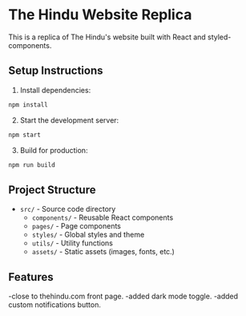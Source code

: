 # The Hindu Website Replica

This is a replica of The Hindu's website built with React and styled-components.

## Setup Instructions

1. Install dependencies:
```bash
npm install
```

2. Start the development server:
```bash
npm start
```

3. Build for production:
```bash
npm run build
```

## Project Structure

- `src/` - Source code directory
  - `components/` - Reusable React components
  - `pages/` - Page components
  - `styles/` - Global styles and theme
  - `utils/` - Utility functions
  - `assets/` - Static assets (images, fonts, etc.)

## Features

-close to thehindu.com front page.
-added dark mode toggle.
-added custom notifications button. 
